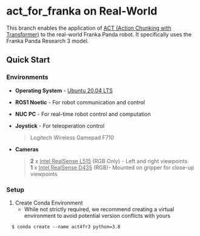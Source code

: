 # act_for_franka on Real-World 

This branch enables the application of [ACT (Action Chunking with Transformer)](https://tonyzhaozh.github.io/aloha/) to the real-world Franka Panda robot. It specifically uses the Franka Panda Research 3 model.

## Quick Start

### Environments

* **Operating System** - [Ubuntu 20.04 LTS](https://releases.ubuntu.com/focal/)
* **ROS1 Noetic** - For robot communication and control
* **NUC PC** - For real-time robot control and computation
* **Joystick** - For teleoperation control
  > Logitech Wireless Gamepad F710

  
* **Cameras**
  > **2** x <ins>Intel RealSense L515</ins> (RGB Only) - Left and right viewpoints\
  > **1** x <ins>Intel RealSense D435</ins> (RGB)- Mounted on gripper for close-up viewpoints


### Setup 

1. Create Conda Environment
   *  While not strictly required, we recommend creating a virtual environment to avoid potential version conflicts with yours
```
  $ conda create --name act4fr3 python=3.8
